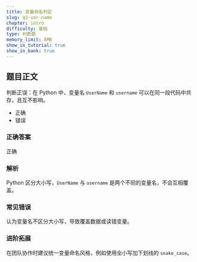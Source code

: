 ```yaml
---
title: 变量命名判定
slug: q3-var-name
chapter: intro
difficulty: 基础
type: 判断题
memory_limit: 8MB
show_in_tutorial: true
show_in_bank: true
---
```

## 题目正文
判断正误：在 Python 中，变量名 `UserName` 和 `username` 可以在同一段代码中共存，且互不影响。
- 正确
- 错误

### 正确答案
正确

### 解析
Python 区分大小写，`UserName` 与 `username` 是两个不同的变量名，不会互相覆盖。

### 常见错误
认为变量名不区分大小写，导致覆盖数据或读错变量。

### 进阶拓展
在团队协作时建议统一变量命名风格，例如使用全小写加下划线的 `snake_case`。
